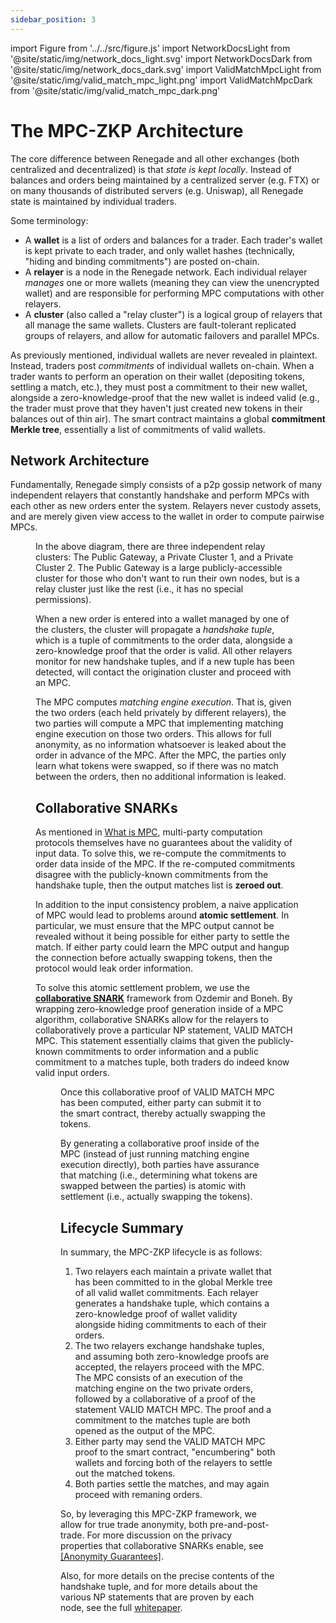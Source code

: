 ```yaml
---
sidebar_position: 3
---
```


import Figure from '../../src/figure.js'
import NetworkDocsLight from '@site/static/img/network_docs_light.svg'
import NetworkDocsDark from '@site/static/img/network_docs_dark.svg'
import ValidMatchMpcLight from '@site/static/img/valid_match_mpc_light.png'
import ValidMatchMpcDark from '@site/static/img/valid_match_mpc_dark.png'

# The MPC-ZKP Architecture

The core difference between Renegade and all other exchanges (both centralized
and decentralized) is that *state is kept locally*. Instead of balances and
orders being maintained by a centralized server (e.g. FTX) or on many thousands
of distributed servers (e.g. Uniswap), all Renegade state is maintained by
individual traders.

Some terminology:
- A **wallet** is a list of orders and balances for a trader. Each trader's
  wallet is kept private to each trader, and only wallet hashes (technically,
  "hiding and binding commitments") are posted on-chain.
- A **relayer** is a node in the Renegade network. Each individual relayer
  *manages* one or more wallets (meaning they can view the unencrypted wallet)
  and are responsible for performing MPC computations with other relayers.
- A **cluster** (also called a "relay cluster") is a logical group of relayers
  that all manage the same wallets. Clusters are fault-tolerant replicated
  groups of relayers, and allow for automatic failovers and parallel MPCs.

As previously mentioned, individual wallets are never revealed in plaintext.
Instead, traders post *commitments* of individual wallets on-chain. When a
trader wants to perform an operation on their wallet (depositing tokens,
settling a match, etc.), they must post a commitment to their new wallet,
alongside a zero-knowledge-proof that the new wallet is indeed valid (e.g., the
trader must prove that they haven't just created new tokens in their balances
out of thin air). The smart contract maintains a global **commitment Merkle
tree**, essentially a list of commitments of valid wallets.

## Network Architecture

Fundamentally, Renegade simply consists of a p2p gossip network of many
independent relayers that constantly handshake and perform MPCs with each other
as new orders enter the system. Relayers never custody assets, and are merely
given view access to the wallet in order to compute pairwise MPCs.

<Figure
  LightImage={NetworkDocsLight}
  DarkImage={NetworkDocsDark}
  isSvg={true}
  caption="The network architecture."
  width="50%"
/>

In the above diagram, there are three independent relay clusters: The Public
Gateway, a Private Cluster 1, and a Private Cluster 2. The Public Gateway is a
large publicly-accessible cluster for those who don't want to run their own
nodes, but is a relay cluster just like the rest (i.e., it has no special
permissions).

When a new order is entered into a wallet managed by one of the clusters, the
cluster will propagate a *handshake tuple*, which is a tuple of commitments to
the order data, alongside a zero-knowledge proof that the order is valid. All
other relayers monitor for new handshake tuples, and if a new tuple has been
detected, will contact the origination cluster and proceed with an MPC.

The MPC computes *matching engine execution*. That is, given the two orders
(each held privately by different relayers), the two parties will compute a MPC
that implementing matching engine execution on those two orders. This allows
for full anonymity, as no information whatsoever is leaked about the order in
advance of the MPC. After the MPC, the parties only learn what tokens were
swapped, so if there was no match between the orders, then no additional
information is leaked.

## Collaborative SNARKs

As mentioned in [What is MPC](/basic-concepts/mpc-explainer), multi-party
computation protocols themselves have no guarantees about the validity of
input data. To solve this, we re-compute the commitments to order data inside
of the MPC. If the re-computed commitments disagree with the publicly-known
commitments from the handshake tuple, then the output matches list is **zeroed
out**.

In addition to the input consistency problem, a naive application of MPC would
lead to problems around **atomic settlement**. In particular, we must ensure
that the MPC output cannot be revealed without it being possible for either
party to settle the match. If either party could learn the MPC output and
hangup the connection before actually swapping tokens, then the protocol would
leak order information.

To solve this atomic settlement problem, we use the [**collaborative
SNARK**](https://eprint.iacr.org/2021/1530) framework from Ozdemir and Boneh.
By wrapping zero-knowledge proof generation inside of a MPC algorithm,
collaborative SNARKs allow for the relayers to collaboratively prove a
particular NP statement, VALID MATCH MPC. This statement essentially claims
that given the publicly-known commitments to order information and a public
commitment to a matches tuple, both traders do indeed know valid input orders.

<Figure
  LightImage={ValidMatchMpcLight}
  DarkImage={ValidMatchMpcDark}
  isSvg={false}
  caption="The NP statement VALID MATCH MPC."
  width="60%"
/>

Once this collaborative proof of VALID MATCH MPC has been computed, either
party can submit it to the smart contract, thereby actually swapping the
tokens.

By generating a collaborative proof inside of the MPC (instead of just running
matching engine execution directly), both parties have assurance that matching
(i.e., determining what tokens are swapped between the parties) is atomic with
settlement (i.e., actually swapping the tokens).

## Lifecycle Summary

In summary, the MPC-ZKP lifecycle is as follows:
1. Two relayers each maintain a private wallet that has been committed to in
   the global Merkle tree of all valid wallet commitments. Each relayer
   generates a handshake tuple, which contains a zero-knowledge proof of wallet
   validity alongside hiding commitments to each of their orders.
1. The two relayers exchange handshake tuples, and assuming both zero-knowledge
   proofs are accepted, the relayers proceed with the MPC. The MPC consists of
   an execution of the matching engine on the two private orders, followed by a
   collaborative of a proof of the statement VALID MATCH MPC. The proof and a
   commitment to the matches tuple are both opened as the output of the MPC.
1. Either party may send the VALID MATCH MPC proof to the smart contract,
   "encumbering" both wallets and forcing both of the relayers to settle out
   the matched tokens.
1. Both parties settle the matches, and may again proceed with remaning orders.

So, by leveraging this MPC-ZKP framework, we allow for true trade anonymity,
both pre-and-post-trade. For more discussion on the privacy properties that
collaborative SNARKs enable, see [[Anonymity
Guarantees]](/getting-started/guarantees).

Also, for more details on the precise contents of the handshake tuple, and for
more details about the various NP statements that are proven by each node, see
the full [whitepaper](/getting-started/whitepaper).
